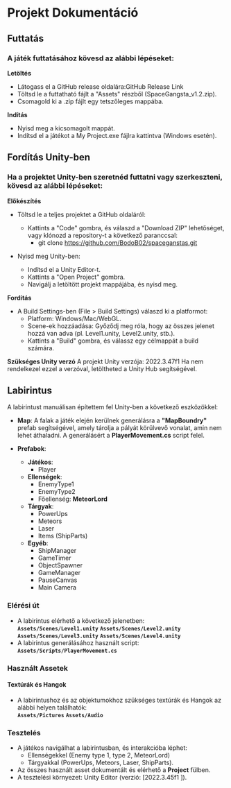 # Projekt Dokumentáció

## Futtatás

### A játék futtatásához kövesd az alábbi lépéseket:

**Letöltés**

- Látogass el a GitHub release oldalára:GitHub Release Link
- Töltsd le a futtatható fájlt a "Assets" részből (SpaceGangsta_v1.2.zip).
- Csomagold ki a .zip fájlt egy tetszőleges mappába.

**Indítás**

- Nyisd meg a kicsomagolt mappát.
- Indítsd el a játékot a My Project.exe fájlra kattintva (Windows esetén).

## Fordítás Unity-ben

### Ha a projektet Unity-ben szeretnéd futtatni vagy szerkeszteni, kövesd az alábbi lépéseket:

**Előkészítés**

- Töltsd le a teljes projektet a GitHub oldaláról:

  - Kattints a "Code" gombra, és válaszd a "Download ZIP" lehetőséget, vagy klónozd a repository-t a következő paranccsal:
    - git clone https://github.com/BodoB02/spaceganstas.git

- Nyisd meg Unity-ben:
  - Indítsd el a Unity Editor-t.
  - Kattints a "Open Project" gombra.
  - Navigálj a letöltött projekt mappájába, és nyisd meg.

**Fordítás**

- A Build Settings-ben (File > Build Settings) válaszd ki a platformot:
  - Platform: Windows/Mac/WebGL.
  - Scene-ek hozzáadása: Győződj meg róla, hogy az összes jelenet hozzá van adva (pl. Level1.unity, Level2.unity, stb.).
  - Kattints a "Build" gombra, és válassz egy célmappát a build számára.

**Szükséges Unity verzó**
A projekt Unity verzója: 2022.3.47f1 Ha nem rendelkezel ezzel a verzóval, letöltheted a Unity Hub segítségével.

## Labirintus

A labirintust manuálisan építettem fel Unity-ben a következő eszközökkel:

- **Map**: A falak a játék elején kerülnek generálásra a **"MapBoundry"** prefab segítségével, amely tárolja a pályát körülvevő vonalat, amin nem lehet áthaladni. A generálásért a **PlayerMovement.cs** script felel.

- **Prefabok**:
  - **Játékos**:
    - Player
  - **Ellenségek**:
    - EnemyType1
    - EnemyType2
    - Főellenség: **MeteorLord**
  - **Tárgyak**:
    - PowerUps
    - Meteors
    - Laser
    - Items (ShipParts)
  - **Egyéb**:
    - ShipManager
    - GameTimer
    - ObjectSpawner
    - GameManager
    - PauseCanvas
    - Main Camera

### Elérési út

- A labirintus elérhető a következő jelenetben:  
  **`Assets/Scenes/Level1.unity`**
  **`Assets/Scenes/Level2.unity`**
  **`Assets/Scenes/Level3.unity`**
  **`Assets/Scenes/Level4.unity`**
- A labirintus generálásához használt script:  
  **`Assets/Scripts/PlayerMovement.cs`**

### Használt Assetek

#### Textúrák és Hangok

- A labirintushoz és az objektumokhoz szükséges textúrák és Hangok az alábbi helyen találhatók:  
  **`Assets/Pictures`**
  **`Assets/Audio`**

### Tesztelés

- A játékos navigálhat a labirintusban, és interakcióba léphet:
  - Ellenségekkel (Enemy type 1, type 2, MeteorLord)
  - Tárgyakkal (PowerUps, Meteors, Laser, ShipParts).
- Az összes használt asset dokumentált és elérhető a **Project** fülben.
- A tesztelési környezet: Unity Editor (verzió: [2022.3.45f1 <DX11>]).

